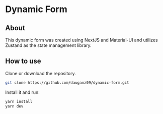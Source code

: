 # Dynamic Form

## About

This dynamic form was created using NextJS and Material-UI and utilizes Zustand as the state management library.

## How to use

Clone or download the repository.

<!-- #default-branch-switch -->

```sh
git clone https://github.com/dauganz09/dynamic-form.git
```

Install it and run:

```sh
yarn install
yarn dev
```

